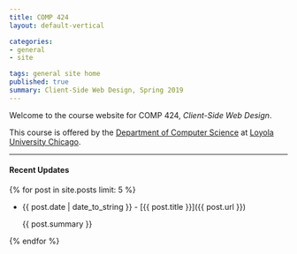 ```yaml
---
title: COMP 424
layout: default-vertical

categories:
- general
- site

tags: general site home
published: true
summary: Client-Side Web Design, Spring 2019
---
```


Welcome to the course website for COMP 424, *Client-Side Web Design*.

This course is offered by the [Department of Computer Science](http://www.luc.edu/cs/) at [Loyola University Chicago](http://www.luc.edu).

***

#### Recent Updates
{% for post in site.posts limit: 5 %}

<!--{{ post.date | date_to_string }} | [{{ post.title }}]({{ post.url }})-->
* {{ post.date | date_to_string }} - [{{ post.title }}]({{ post.url }})

  {{ post.summary }}

{% endfor %}
